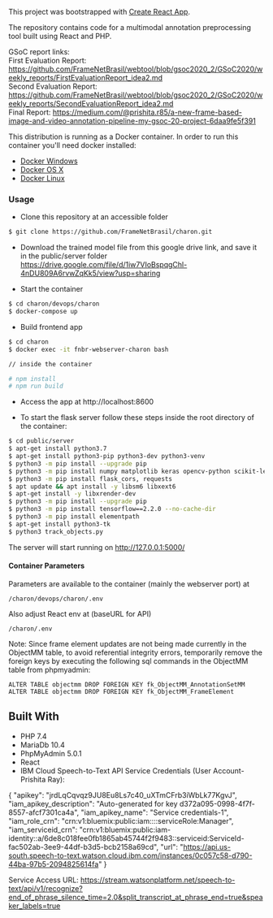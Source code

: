 This project was bootstrapped with [Create React App](https://github.com/facebook/create-react-app).

The repository contains code for a multimodal annotation preprocessing tool built using React and PHP. 

GSoC report links:  
First Evaluation Report: https://github.com/FrameNetBrasil/webtool/blob/gsoc2020_2/GSoC2020/weekly_reports/FirstEvaluationReport_idea2.md  
Second Evaluation Report: https://github.com/FrameNetBrasil/webtool/blob/gsoc2020_2/GSoC2020/weekly_reports/SecondEvaluationReport_idea2.md  
Final Report: https://medium.com/@prishita.r85/a-new-frame-based-image-and-video-annotation-pipeline-my-gsoc-20-project-6daa9fe5f391  

This distribution is running as a Docker container. In order to run this container you'll need docker installed:

* [Docker Windows](https://docs.docker.com/windows/started)
* [Docker OS X](https://docs.docker.com/mac/started/)
* [Docker Linux](https://docs.docker.com/linux/started/)

### Usage

* Clone this repository at an accessible folder

```sh
$ git clone https://github.com/FrameNetBrasil/charon.git
```
* Download the trained model file from this google drive link, and save it in the public/server folder
https://drive.google.com/file/d/1iw7VIoBspqgChl-4nDU809A6rvwZqKk5/view?usp=sharing

* Start the container

```sh
$ cd charon/devops/charon
$ docker-compose up
```

* Build frontend app

```sh
$ cd charon
$ docker exec -it fnbr-webserver-charon bash

// inside the container

# npm install
# npm run build
```
 
* Access the app at http://localhost:8600

* To start the flask server follow these steps inside the root directory of the container:  

```sh
$ cd public/server
$ apt-get install python3.7
$ apt-get install python3-pip python3-dev python3-venv
$ python3 -m pip install --upgrade pip 
$ python3 -m pip install numpy matplotlib keras opencv-python scikit-learn scikit-image scipy argparse mysql-connector-python Pillow pickle-mixin glob3 flask opencv_contrib_python mpld3 moviepy
$ python3 -m pip install flask_cors, requests
$ apt update && apt install -y libsm6 libxext6
$ apt-get install -y libxrender-dev
$ python3 -m pip install --upgrade pip 
$ python3 -m pip install tensorflow==2.2.0 --no-cache-dir
$ python3 -m pip install elementpath
$ apt-get install python3-tk 
$ python3 track_objects.py
```
The server will start running on http://127.0.0.1:5000/

#### Container Parameters

Parameters are available to the container (mainly the webserver port) at

```shell
/charon/devops/charon/.env
```

Also adjust React env at (baseURL for API)

```shell
/charon/.env
```
Note: Since frame element updates are not being made currently in the ObjectMM table, to avoid referential integrity errors, temporarily remove the foreign keys by executing the following sql commands in the ObjectMM table from phpmyadmin:

```shell
ALTER TABLE objectmm DROP FOREIGN KEY fk_ObjectMM_AnnotationSetMM
ALTER TABLE objectmm DROP FOREIGN KEY fk_ObjectMM_FrameElement
```

## Built With

* PHP 7.4
* MariaDb 10.4
* PhpMyAdmin 5.0.1
* React 
* IBM Cloud Speech-to-Text API Service Credentials (User Account- Prishita Ray):  

{
  "apikey": "jrdLqCqvqz9JU8Eu8Ls7c40_uXTmCFrb3iWbLk77KgvJ",
  "iam_apikey_description": "Auto-generated for key d372a095-0998-4f7f-8557-afcf7301ca4a",
  "iam_apikey_name": "Service credentials-1",
  "iam_role_crn": "crn:v1:bluemix:public:iam::::serviceRole:Manager",
  "iam_serviceid_crn": "crn:v1:bluemix:public:iam-identity::a/6de8c018fee0fb1865ab45744f2f9483::serviceid:ServiceId-fac502ab-3ee9-44df-b3d5-bcb2158a69cd",
  "url": "https://api.us-south.speech-to-text.watson.cloud.ibm.com/instances/0c057c58-d790-44ba-97b5-2094825614fa"
}  

Service Access URL: https://stream.watsonplatform.net/speech-to-text/api/v1/recognize?end_of_phrase_silence_time=2.0&split_transcript_at_phrase_end=true&speaker_labels=true 


<!--
### Steps to reproduce:
1. Install React, npm and Node js on your system.  
2. Install Xampp to run the development server. 
3. Add the paths of these packages to the environment variables of your system.    
4. Clone this repository using Github Desktop.  
5. Copy the server and vendor folders listed under the src directory to your local xampp/htdocs/ folder.  
6. Install composer on your system, and copy the composer.json file present in src to your xampp/htdocs folder.  
7. Open another command prompt or terminal, move to the directory xampp/htdocs and then run `composer require php-ffmpeg/php-ffmpeg`  
8. Run the add_paths.bat file if using a Windows System or add_paths.sh file if using a Linux system, to add the paths to environment variables.  
9. Open xampp control panel as administrator and start apache and mysql.  
10. Access the phpmyadmin page at `localhost/phpmyadmin` and import the webtool mysql database dump located at mariadb/webtool_github_bkp.sql.gz (You may have to update the entry:`$cfg['ExecTimeLimit'] = 0;` of the config.default.php file in the phpmyadmin/libraries folder of xampp to import the whole dump without problems of time limit being exceeded which can break the import.). Also change the `max_execution_time` entry in php.ini under xampp/php/ to 0 , i.e. `max_execution_time=0`
9. Open the folder of the cloned repository on your machine using Command Prompt or Terminal eg: `cd Desktop/charon` 
10. Run `npm install` to install all the dependencies to run the app. 
11. Run `npm start` to start the app. 
12. The app will open at localhost:3000 in a tab on your browser  
13. Select a video file from your computer or enter a URL. You will receive a few notifications from the app. Then select your language, corpus and document from the dropdown lists. Finally click on the Upload Files button.  
14. Wait for the server to run, as it may take some time to generate the audio transcripts. The video file, extracted audio file, generated thumbnail and audio transcript text files will be stored under `Video_Store/full/`, `Audio_Store/audio/`, `Images_Store/thumbnails/` and `Text_Store/transcripts` folders under src respectively, if all the size constraints, duplicate checks, URL validation, etc. checks are successful.  
15. A new entry in the documentmm table will be generated, that can be accessed using phpmyadmin.  
-->
